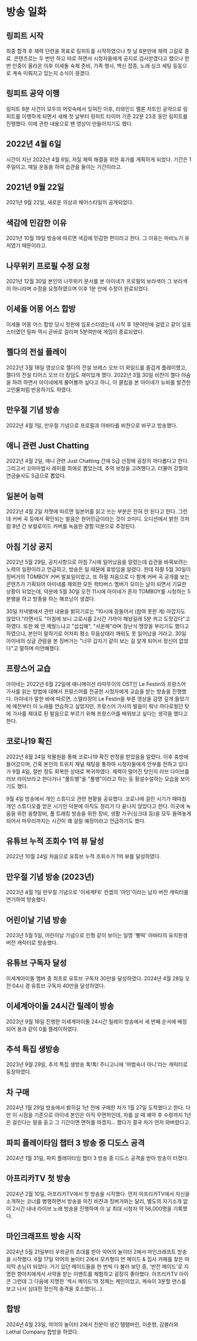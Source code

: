 # 방송 일화

## 링피트 시작

최종 합격 후 체력 단련을 목표로 링피트를 시작하였으나 첫 날 8분만에 체력 고갈로 종료. 콘텐츠로는 두 번만 하고 따로 하면서 시청자들에게 공지로 검사받겠다고 했으나 한 번 인증이 올라온 이후 이세돌 숙제 준비, 가족 행사, 백신 접종, 노래 싱크 세팅 등등으로 계속 미뤄지고 있는지 소식이 끊겼다.

## 링피트 공약 이행

링피트 8분 사건이 모두의 머릿속에서 잊혀진 이후, 리와인드 멜론 차트인 공약으로 링피트를 이행하게 되면서 새해 첫 날부터 링피트 타이머 기준 22분 23초 동안 링피트를 진행했다. 이에 관한 내용으로 팬 영상이 만들어지기도 했다.

## 2022년 4월 6일

시간이 지난 2022년 4월 6일, 저질 체력 해결을 위한 휴가를 계획하게 되었다. 기간은 1주일이고, 매일 운동을 하여 습관을 들이는 기간이라고.

## 2021년 9월 22일

2021년 9월 22일, 새로운 의상과 헤어스타일이 공개되었다.

## 색감에 민감한 이유

2021년 10월 19일 방송에 따르면 색감에 민감한 편이라고 한다. 그 이유는 마비노기 유저였기 때문이라고.

## 나무위키 프로필 수정 요청

2021년 12월 30일 본인의 나무위키 문서를 본 아이네가 프로필의 보라색이 그 보라색이 아니라며 수정을 요청하였으며 이후 1분 만에 수정이 완료되었다.

## 이세돌 어몽 어스 합방

이세돌 어몽 어스 합방 당시 첫판에 임포스터였는데 시작 후 1분여만에 걸렸고 같이 임포스터였던 릴파 역시 곧바로 걸리며 5분여만에 게임이 종료되었다.

## 젤다의 전설 플레이

2022년 3월 18일 영상으로 젤다의 전설 브레스 오브 더 와일드를 즐겁게 플레이했고, 젤다의 전설 티어스 오브 더 킹덤도 재미있게 했다. 2022년 3월 30일 비챤이 젤다 야숨을 하려 하면서 아이네에게 물어볼까 싶다고 하니, 이 클립을 본 아이네가 뉴비를 발견한 고인물처럼 반응하기도 하였다.

## 만우절 기념 방송

2022년 4월 1일, 만우절 기념으로 프로필과 아바타를 비챤으로 바꾸고 방송했다.

## 애니 관련 Just Chatting

2022년 4월 2일, 애니 관련 Just Chatting 간에 S급 선정에 굉장히 까다롭다고 한다. 그리고서 꼬마마법사 레미를 최애로 뽑았는데, 추억 보정을 고려했다고. 더불어 강철의 연금술사도 S급으로 뽑았다.

## 일본어 능력

2022년 4월 2일 저챗에 따르면 일본어를 읽고 쓰는 부분은 전혀 안 된다고 한다. 그런데 커버 곡 등에서 확인되는 발음은 원어민급이라는 것이 코미디. 오디션에서 밝힌 것처럼 8년 간 보컬로이드 커버를 녹음한 경험 덕분으로 추정된다.

## 아침 기상 공지

2022년 5월 29일, 공지사항으로 아침 7시에 일어났음을 알렸는데 습관을 바꿔보려는 노력의 일환이라고 언급하고, 방송은 일 때문에 휴방임을 알렸다. 한데 하필 5월 30일이 징버거의 TOMBOY 커버 발표일이었고, 또 하필 처음으로 다 함께 커버 곡 공개를 보는 콘텐츠가 기획되어 아이네를 제외한 모든 왁타버스 멤버가 모이는 날이 되면서 기묘한 상황이 되었는데, 덕분에 5월 30일 오전 11시에 아이네가 혼자 TOMBOY를 시청하는 5분뱅을 하고 방종을 하는 해프닝이 생겼다.

30일 저녁뱅에서 관련 내용을 밝히기로는 "10시에 잠들어서 (참여 못한 게) 아깝지도 않았다."라면서도 "아침에 보니 고로시를 2시간 가까이 해놨길래 5분 켜고 도망갔다"고 하였다. 또한 왜 안 깨웠느냐고 "섭섭해", "서운해"라며 장난식 땡깡을 부리기도 했다고 하였으나, 본인이 말하기로 어차피 평소 무음상태라 깨워도 못 일어났을 거라고. 30일 아이네의 싱글 관람을 본 징버거는 "너무 갑자기 같이 보는 걸 알게 되어서 정신이 없었다"고 말하며 미안해했다.

## 프랑스어 교습

아이네는 2022년 6월 22일에 애니메이션 라따뚜이의 OST인 Le Festin의 프랑스어 가사를 읽는 방법에 대해서 프랑스어를 전공한 시청자에게 교습을 받는 방송을 진행했다. 아이네가 말한 바에 따르면, 스텔라장이 Le Festin을 부른 영상을 감명 깊게 들었기에 예전부터 이 노래를 연습하고 싶었지만, 프랑스어 가사의 발음이 워낙 까다로웠던 탓에 가사를 제대로 된 발음으로 부르기 위해 프랑스어를 배워보고 싶다는 생각을 했다고 한다.

## 코로나19 확진

2022년 8월 24일 왁물원을 통해 코로나19 확진 판정을 받았음을 알렸다. 이후 휴방에 들어갔으며, 간혹 본인의 트위치 채널 채팅을 통하여 시청자들에게 안부를 전하고 있다가 9월 4일, 절반 정도 회복한 상태로 복귀하였다. 체력이 떨어진 탓인지 러브 다이브를 러브 라이브라고 한다거나 "풀트뱅"을 "풀뱅"이라고 하는 등 횡설수설하는 모습을 보이기도 했다.

9월 4일 방송에서 개인 스튜디오 관련 현황을 공유했다. 코로나에 걸린 시기가 때마침 개인 스튜디오를 얻은 시기인 덕분에 아직도 정리가 다 끝나지 않았다고 한다. 이곳에 녹음을 위한 음향장비, 풀 트래킹 방송을 위한 장비, 생활 가구(싱크대 등)을 모두 들여놓게 되어서 마무리까지는 시간이 꽤 걸릴 예정이라고 언급하기도 했다.

## 유튜브 누적 조회수 1억 뷰 달성

2022년 10월 24일 처음으로 유튜브 누적 조회수가 1억 뷰를 달성하였다.

## 만우절 기념 방송 (2023년)

2023년 4월 1일 만우절 기념으로 '이세계F6' 컨셉의 '아인'이라는 남자 버전 캐릭터를 연기하여 방송했다.

## 어린이날 기념 방송

2023년 5월 5일, 어린이날 기념으로 인형 같이 보이는 일명 '빵떡' 아바타의 유치원생 버전 캐릭터로 방송했다.

## 유튜브 구독자 달성

이세계아이돌 멤버 중 최초로 유튜브 구독자 30만을 달성하였다.
2024년 4월 28일 오전 04시 경 유튜브 구독자 40만을 달성하였다.

## 이세계아이돌 24시간 릴레이 방송

2023년 9월 18일 진행한 이세계아이돌 24시간 릴레이 방송에서 세 번째 순서에 배정되어 용과 같이 0를 플레이하였다.

## 추석 특집 생방송

2023년 9월 29일, 추석 특집 생방송 톡!톡! 주니고니에 '마법숙녀 아니'라는 캐릭터로 등장하였다.

## 차 구매

2024년 1월 29일 방송에서 밝히길 1년 전에 구매한 차가 1월 27일 도착했다고 한다. 다만 이 시점을 기준으로 아이네 본인은 아직 무면허인데, 차를 살 때 예약 후 수령까지 1년은 걸린다는 말을 듣고 그 기간이면 면허를 따겠지... 했다가 결국 차가 먼저 와버렸다고.

## 파피 플레이타임 챕터 3 방송 중 디도스 공격

2024년 1월 31일, 파피 플레이타임 챕터 3 방송 중 디도스 공격을 받아 방송이 터졌다.

## 아프리카TV 첫 방송

2024년 2월 10일, 아프리카TV에서 첫 방송을 시작했다. 먼저 아프리카TV에서 자신을 소개하는 코너를 병행하면서 방송을 마친 비챤과 징버거와는 달리, 별도의 자기소개 없이 2시간 내내 라이브 노래 방송을 진행하며 이 날 최대 시청자 약 56,000명을 기록했다.

## 마인크래프트 방송 시작

2024년 5월 21일부터 우왁굳의 초대를 받아 악어의 놀이터 2에서 마인크래프트 방송을 시작했다.
6월 17일 악어의 놀이터 2에서 모카형이 연 메이드 & 집사 카페를 찾은 마지막 손님이 되었다. 거기 있던 메이드들을 한 번씩 다 불러 보던 중, '반전 메이드'로 지명한 향아치에게서 사약을 받는 이벤트를 체험하고 굉장히 좋아했다. 아프리카TV 아이콘 그런데 그 다음에 지명한 '섹시 메이드'의 정체는 케인이었고, 케숙이 3분할 댄스를 보고 나서 심대한 정신적 충격을 호소했다(...).

## 합방

2024년 6월 23일, 악어의 놀이터 2에서 친분이 생긴 탬탬버린, 이춘향, 감블러와 Lethal Company 합방을 하였다.
